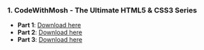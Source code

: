 ### 1. **CodeWithMosh - The Ultimate HTML5 & CSS3 Series**
- **Part 1**: [Download here](https://drive.google.com/drive/folders/14x4MvrMFmMcypklh4V2MvQPzWWyBtH2s?usp=sharing)
- **Part 2**: [Download here](https://drive.google.com/drive/folders/1d5gQO_kN-hOPFirXvMOdcpHS5IZff2gR?usp=sharing)
- **Part 3**: [Download here](https://drive.google.com/drive/folders/1aeYPCN04cjDkxVN6N1FZdZdc2EZipMRy?usp=sharing)